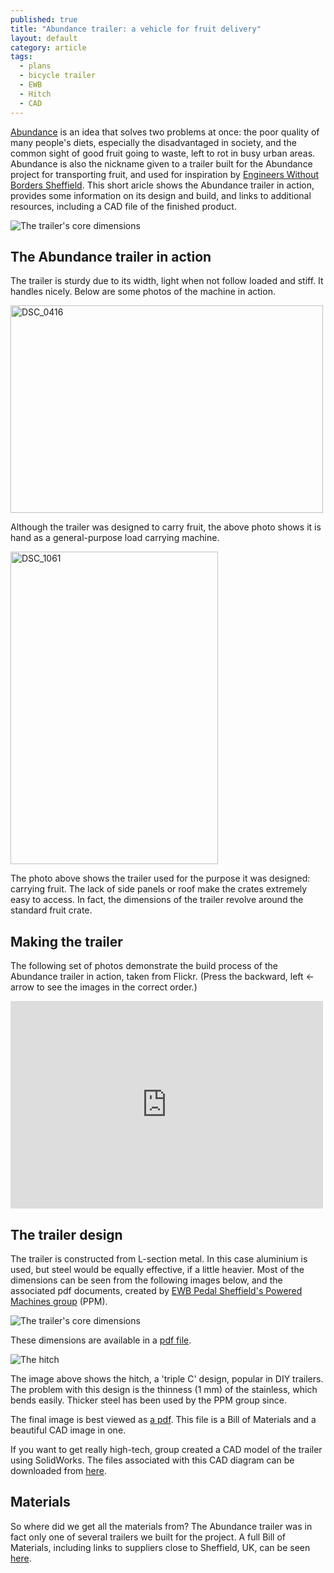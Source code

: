 ```yaml
---
published: true
title: "Abundance trailer: a vehicle for fruit delivery"
layout: default
category: article
tags: 
  - plans
  - bicycle trailer
  - EWB
  - Hitch
  - CAD
---
```


[Abundance](http://growsheffield.com/abundance/) is an idea that solves two problems at once: the poor quality of many people's diets, especially the disadvantaged in society, and the common sight of good fruit going to waste, left to rot in busy urban areas. 
Abundance is also the nickname given to a trailer built for the Abundance project for transporting fruit, and used for inspiration by [Engineers Without Borders Sheffield](https://ewb.shef.ac.uk/). This short aricle shows the Abundance trailer in action, provides some information on its design and build, and links to additional resources, including a CAD file of the finished product. 

![The trailer's core dimensions](http://ecotechnologies.github.com/images/Abundance-trailer3.png)

## The Abundance trailer in action

The trailer is sturdy due to its width, light when not follow loaded and stiff. It handles nicely. Below are some photos of the machine in action. 

<a href="http://www.flickr.com/photos/97888609@N02/10509807436/" title="DSC_0416 by robinlovelace, on Flickr"><img src="http://farm8.staticflickr.com/7370/10509807436_23206bb7b9.jpg" width="500" height="332" alt="DSC_0416"></a>

Although the trailer was designed to carry fruit, the above photo shows it is hand as a general-purpose load carrying machine. 

<a href="http://www.flickr.com/photos/97888609@N02/10509820194/" title="DSC_1061 by robinlovelace, on Flickr"><img src="http://farm6.staticflickr.com/5475/10509820194_6d583286fc.jpg" width="332" height="500" alt="DSC_1061"></a>

The photo above shows the trailer used for the purpose it was designed: carrying fruit. The lack of side panels or roof make the crates extremely easy to access. In fact, the dimensions of the trailer revolve around the standard fruit crate. 

## Making the trailer

The following set of photos demonstrate the build process of the Abundance trailer in action, taken from Flickr. (Press the backward, left <- arrow to see the images in the correct order.)

<iframe src="https://www.flickr.com/photos/97888609@N02/10509991073/player/11d1800a82" height="332" width="500"  frameborder="0" allowfullscreen webkitallowfullscreen mozallowfullscreen oallowfullscreen msallowfullscreen></iframe>

## The trailer design

The trailer is constructed from L-section metal. In this case aluminium is used, but steel would be equally effective, if a little heavier. Most of the dimensions can be seen from the following images below, and the associated pdf documents, created by [EWB Pedal Sheffield's Powered Machines group](https://ewb.shef.ac.uk/projects/pedal-powered-machines/) (PPM).

![The trailer's core dimensions](http://ecotechnologies.github.com/images/Abundance-trailer3.png)

These dimensions are available in a [pdf file](http://uspace.shef.ac.uk/servlet/JiveServlet/download/54138-1-40255/Assembly%20of%20Trailer%20drawing%203.PDF).

![The hitch](http://ecotechnologies.github.com/images/Abundance-trailer2.png)

The image above shows the hitch, a 'triple C' design, popular in DIY trailers. The problem with this design is the thinness (1 mm) of the stainless, which bends easily. Thicker steel has been used by the PPM group since. 

The final image is best viewed as [a pdf](http://uspace.shef.ac.uk/servlet/JiveServlet/download/54138-1-40260/Assembly%20of%20Trailer%20drawing%201.PDF). This file is a Bill of Materials and a beautiful CAD image in one. 

If you want to get really high-tech,  group created a CAD model of the trailer using SolidWorks. The files associated with this CAD diagram can be downloaded from [here](http://uspace.shef.ac.uk/servlet/JiveServlet/download/54139-1-40261/Assembly%20of%20Trailer.SLDASM.zip).

## Materials

So where did we get all the materials from? The Abundance trailer was in fact only one of several trailers we built for the project. A full Bill of Materials, including links to suppliers close to Sheffield, UK, can be seen [here](https://docs.google.com/spreadsheet/ccc?key=0AlDMH7lcqBCodHZwMFNfajVqOEk0bkRIOElJRHJ1eUE&usp=sharing).
